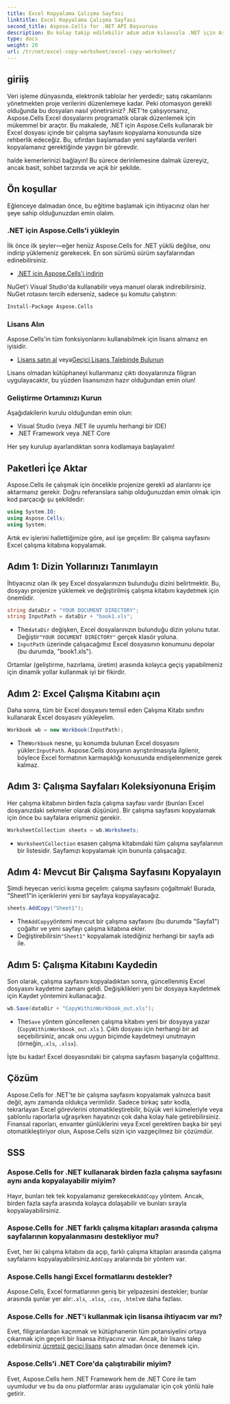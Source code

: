 ```yaml
---
title: Excel Kopyalama Çalışma Sayfası
linktitle: Excel Kopyalama Çalışma Sayfası
second_title: Aspose.Cells for .NET API Başvurusu
description: Bu kolay takip edilebilir adım adım kılavuzla .NET için Aspose.Cells kullanarak bir Excel çalışma sayfasını nasıl kopyalayacağınızı öğrenin. Excel görevlerini otomatikleştirmek isteyen .NET geliştiricileri için idealdir.
type: docs
weight: 20
url: /tr/net/excel-copy-worksheet/excel-copy-worksheet/
---
```

## giriiş

Veri işleme dünyasında, elektronik tablolar her yerdedir; satış rakamlarını yönetmekten proje verilerini düzenlemeye kadar. Peki otomasyon gerekli olduğunda bu dosyaları nasıl yönetirsiniz? .NET'te çalışıyorsanız, Aspose.Cells Excel dosyalarını programatik olarak düzenlemek için mükemmel bir araçtır. Bu makalede, .NET için Aspose.Cells kullanarak bir Excel dosyası içinde bir çalışma sayfasını kopyalama konusunda size rehberlik edeceğiz. Bu, sıfırdan başlamadan yeni sayfalarda verileri kopyalamanız gerektiğinde yaygın bir görevdir.

halde kemerlerinizi bağlayın! Bu sürece derinlemesine dalmak üzereyiz, ancak basit, sohbet tarzında ve açık bir şekilde.

## Ön koşullar

Eğlenceye dalmadan önce, bu eğitime başlamak için ihtiyacınız olan her şeye sahip olduğunuzdan emin olalım.

### .NET için Aspose.Cells'i yükleyin
İlk önce ilk şeyler—eğer henüz Aspose.Cells for .NET yüklü değilse, onu indirip yüklemeniz gerekecek. En son sürümü sürüm sayfalarından edinebilirsiniz.

- [.NET için Aspose.Cells'i indirin](https://releases.aspose.com/cells/net/)

NuGet'i Visual Studio'da kullanabilir veya manuel olarak indirebilirsiniz. NuGet rotasını tercih ederseniz, sadece şu komutu çalıştırın:

```bash
Install-Package Aspose.Cells
```

### Lisans Alın
Aspose.Cells'in tüm fonksiyonlarını kullanabilmek için lisans almanız en iyisidir.

- [Lisans satın al](https://purchase.aspose.com/buy) veya[Geçici Lisans Talebinde Bulunun](https://purchase.aspose.com/temporary-license/)

Lisans olmadan kütüphaneyi kullanmanız çıktı dosyalarınıza filigran uygulayacaktır, bu yüzden lisansınızın hazır olduğundan emin olun!

### Geliştirme Ortamınızı Kurun
Aşağıdakilerin kurulu olduğundan emin olun:
- Visual Studio (veya .NET ile uyumlu herhangi bir IDE)
- .NET Framework veya .NET Core

Her şey kurulup ayarlandıktan sonra kodlamaya başlayalım!

## Paketleri İçe Aktar

Aspose.Cells ile çalışmak için öncelikle projenize gerekli ad alanlarını içe aktarmanız gerekir. Doğru referanslara sahip olduğunuzdan emin olmak için kod parçacığı şu şekildedir:

```csharp
using System.IO;
using Aspose.Cells;
using System;
```

Artık ev işlerini hallettiğimize göre, asıl işe geçelim: Bir çalışma sayfasını Excel çalışma kitabına kopyalamak.

## Adım 1: Dizin Yollarınızı Tanımlayın
İhtiyacınız olan ilk şey Excel dosyalarınızın bulunduğu dizini belirtmektir. Bu, dosyayı projenize yüklemek ve değiştirilmiş çalışma kitabını kaydetmek için önemlidir.

```csharp
string dataDir = "YOUR DOCUMENT DIRECTORY";
string InputPath = dataDir + "book1.xls";
```

-  The`dataDir` değişken, Excel dosyalarınızın bulunduğu dizin yolunu tutar. Değiştir`"YOUR DOCUMENT DIRECTORY"` gerçek klasör yoluna.
- `InputPath` üzerinde çalışacağımız Excel dosyasının konumunu depolar (bu durumda, "book1.xls").

Ortamlar (geliştirme, hazırlama, üretim) arasında kolayca geçiş yapabilmeniz için dinamik yollar kullanmak iyi bir fikirdir.

## Adım 2: Excel Çalışma Kitabını açın
Daha sonra, tüm bir Excel dosyasını temsil eden Çalışma Kitabı sınıfını kullanarak Excel dosyasını yükleyelim.

```csharp
Workbook wb = new Workbook(InputPath);
```

-  The`Workbook` nesne, şu konumda bulunan Excel dosyasını yükler:`InputPath`. Aspose.Cells dosyanın ayrıştırılmasıyla ilgilenir, böylece Excel formatının karmaşıklığı konusunda endişelenmenize gerek kalmaz.

## Adım 3: Çalışma Sayfaları Koleksiyonuna Erişim
Her çalışma kitabının birden fazla çalışma sayfası vardır (bunları Excel dosyanızdaki sekmeler olarak düşünün). Bir çalışma sayfasını kopyalamak için önce bu sayfalara erişmeniz gerekir.

```csharp
WorksheetCollection sheets = wb.Worksheets;
```

- `WorksheetCollection` esasen çalışma kitabındaki tüm çalışma sayfalarının bir listesidir. Sayfamızı kopyalamak için bununla çalışacağız.

## Adım 4: Mevcut Bir Çalışma Sayfasını Kopyalayın
Şimdi heyecan verici kısma geçelim: çalışma sayfasını çoğaltmak! Burada, "Sheet1"in içeriklerini yeni bir sayfaya kopyalayacağız.

```csharp
sheets.AddCopy("Sheet1");
```

-  The`AddCopy`yöntemi mevcut bir çalışma sayfasını (bu durumda "Sayfa1") çoğaltır ve yeni sayfayı çalışma kitabına ekler.
-  Değiştirebilirsin`"Sheet1"` kopyalamak istediğiniz herhangi bir sayfa adı ile.

## Adım 5: Çalışma Kitabını Kaydedin
Son olarak, çalışma sayfasını kopyaladıktan sonra, güncellenmiş Excel dosyasını kaydetme zamanı geldi. Değişiklikleri yeni bir dosyaya kaydetmek için Kaydet yöntemini kullanacağız.

```csharp
wb.Save(dataDir + "CopyWithinWorkbook_out.xls");
```

-  The`Save` yöntem güncellenen çalışma kitabını yeni bir dosyaya yazar (`CopyWithinWorkbook_out.xls` ). Çıktı dosyası için herhangi bir ad seçebilirsiniz, ancak onu uygun biçimde kaydetmeyi unutmayın (örneğin,`.xls`, `.xlsx`).

İşte bu kadar! Excel dosyasındaki bir çalışma sayfasını başarıyla çoğalttınız.

## Çözüm

Aspose.Cells for .NET'te bir çalışma sayfasını kopyalamak yalnızca basit değil, aynı zamanda oldukça verimlidir. Sadece birkaç satır kodla, tekrarlayan Excel görevlerini otomatikleştirebilir, büyük veri kümeleriyle veya şablonlu raporlarla uğraşırken hayatınızı çok daha kolay hale getirebilirsiniz. Finansal raporları, envanter günlüklerini veya Excel gerektiren başka bir şeyi otomatikleştiriyor olun, Aspose.Cells sizin için vazgeçilmez bir çözümdür.

## SSS

### Aspose.Cells for .NET kullanarak birden fazla çalışma sayfasını aynı anda kopyalayabilir miyim?
 Hayır, bunları tek tek kopyalamanız gerekecek`AddCopy` yöntem. Ancak, birden fazla sayfa arasında kolayca dolaşabilir ve bunları sırayla kopyalayabilirsiniz.

### Aspose.Cells for .NET farklı çalışma kitapları arasında çalışma sayfalarının kopyalanmasını destekliyor mu?
 Evet, her iki çalışma kitabını da açıp, farklı çalışma kitapları arasında çalışma sayfalarını kopyalayabilirsiniz.`AddCopy` aralarında bir yöntem var.

### Aspose.Cells hangi Excel formatlarını destekler?
 Aspose.Cells, Excel formatlarının geniş bir yelpazesini destekler; bunlar arasında şunlar yer alır:`.xls`, `.xlsx`, `.csv`, `.html`ve daha fazlası.

### Aspose.Cells for .NET'i kullanmak için lisansa ihtiyacım var mı?
 Evet, filigranlardan kaçınmak ve kütüphanenin tüm potansiyelini ortaya çıkarmak için geçerli bir lisansa ihtiyacınız var. Ancak, bir lisans talep edebilirsiniz.[ücretsiz geçici lisans](https://purchase.aspose.com/temporary-license) satın almadan önce denemek için.

### Aspose.Cells'i .NET Core'da çalıştırabilir miyim?
Evet, Aspose.Cells hem .NET Framework hem de .NET Core ile tam uyumludur ve bu da onu platformlar arası uygulamalar için çok yönlü hale getirir.